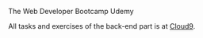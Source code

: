  The Web Developer Bootcamp Udemy

All tasks and exercises of the back-end part is at [Cloud9](https://ide.c9.io/routinebiteshard/webdevbootcamp).
